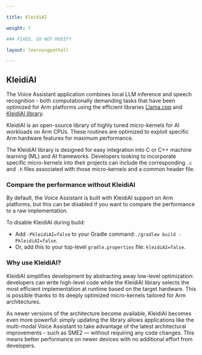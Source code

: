 ```yaml
---

title: KleidiAI

weight: 7

### FIXED, DO NOT MODIFY

layout: learningpathall

---
```


## KleidiAI

The Voice Assistant application combines local LLM inference and speech recognition - both computationally demanding tasks that have been optimized for Arm platforms using the efficient libraries [Llama.cpp](https://github.com/ggml-org/llama.cpp) and [KleidiAI library](https://gitlab.arm.com/kleidi/kleidiai).

KleidiAI is an open-source library of highly tuned micro-kernels for AI workloads on Arm CPUs. These routines are optimized to exploit specific Arm hardware features for maximum performance.

The KleidiAI library is designed for easy integration into C or C++ machine learning (ML) and AI frameworks. Developers looking to incorporate specific micro-kernels into their projects can include the corresponding `.c` and `.h` files associated with those micro-kernels and a common header file.

### Compare the performance without KleidiAI

By default, the Voice Assistant is built with KleidiAI support on Arm platforms, but this can be disabled if you want to compare the performance to a raw implementation.

To disable KleidiAI during build:

* Add `-PkleidiAI=false` to your Gradle command:`./gradlew build -PkleidiAI=false`.
* Or, add this to your top-level `gradle.properties` file: `kleidiAI=false`.  

### Why use KleidiAI?

KleidiAI simplifies development by abstracting away low-level optimization: developers can write high-level code while the KleidiAI library selects the most efficient implementation at runtime based on the target hardware. This is possible thanks to its deeply optimized micro-kernels tailored for Arm architectures.

As newer versions of the architecture become available, KleidiAI becomes even more powerful: simply updating the library allows applications like the multi-modal Voice Assistant to take advantage of the latest architectural improvements - such as SME2 — without requiring any code changes. This means better performance on newer devices with no additional effort from developers.

